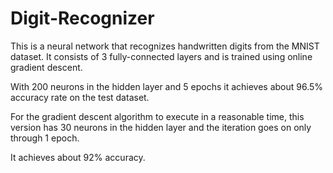 # Digit-Recognizer
This is a neural network that recognizes handwritten digits from the MNIST dataset.
It consists of 3 fully-connected layers and is trained using online gradient descent.

With 200 neurons in the hidden layer and 5 epochs it achieves about 96.5% accuracy rate on the test dataset.

For the gradient descent algorithm to execute in a reasonable time, this version has 30 neurons in the hidden layer and the iteration goes on only through 1 epoch.

It achieves about 92% accuracy.
